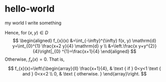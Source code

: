 # hello-world
my world
I write something 


Hence, for $(x, y) \in D$
$$
\begin{aligned}
f_{x}(x) &=\int_{-\infty}^{\infty} f(x, y) \mathrm{d} y=\int_{0}^{1} \frac{x+2 y}{4} \mathrm{d} y \\
&=\left.\frac{x y+y^{2}}{4}\right|_{0} ^{1}=\frac{x+1}{4}
\end{aligned}
$$
Otherwise, $f_{x}(x)=0 .$ That is,
$$
f_{x}(x)=\left\{\begin{array}{ll}
\frac{x+1}{4}, & \text { if } 0<y<1 \text { and } 0<x<2 \\
0, & \text { otherwise. }
\end{array}\right.
$$
